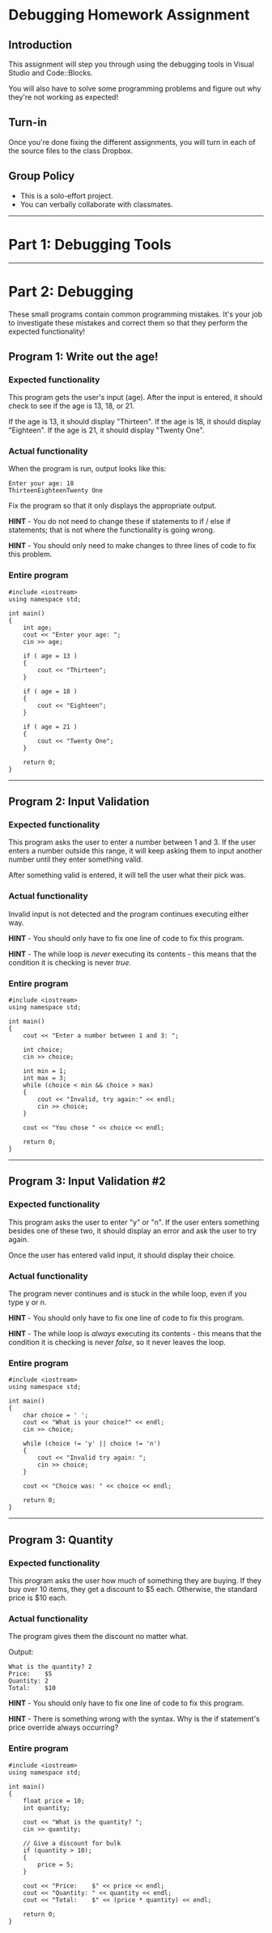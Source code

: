 # Debugging Homework Assignment

## Introduction

This assignment will step you through using the debugging tools in Visual Studio and Code::Blocks.

You will also have to solve some programming problems and figure out why they're not working as expected!

## Turn-in

Once you're done fixing the different assignments, you will turn in each of the source files to the class Dropbox.


## Group Policy

* This is a solo-effort project.
* You can verbally collaborate with classmates.

---

# Part 1: Debugging Tools

---

# Part 2: Debugging

These small programs contain common programming mistakes. It's your job to investigate these mistakes and correct them so that they perform the expected functionality!

## Program 1: Write out the age!

### Expected functionality

This program gets the user's input (age). After the input is entered, it should check to see if the age is 13, 18, or 21.

If the age is 13, it should display "Thirteen".
If the age is 18, it should display "Eighteen".
If the age is 21, it should display "Twenty One".


### Actual functionality

When the program is run, output looks like this:

	Enter your age: 18
	ThirteenEighteenTwenty One

Fix the program so that it only displays the appropriate output.

**HINT** - You do not need to change these if statements to if / else if statements; that is not where the functionality is going wrong.

**HINT** - You should only need to make changes to three lines of code to fix this problem.


### Entire program

	#include <iostream>
	using namespace std;
	
	int main()
	{
	    int age;
		cout << "Enter your age: ";
		cin >> age;
	
	    if ( age = 13 )
	    {
	        cout << "Thirteen";
	    }
	
	    if ( age = 18 )
	    {
	        cout << "Eighteen";
	    }

		if ( age = 21 )
		{
			cout << "Twenty One";
		}
	
	    return 0;
	}

---

## Program 2: Input Validation

### Expected functionality

This program asks the user to enter a number between 1 and 3. If the user enters a number outside this range, it will keep asking them to input another number until they enter something valid.

After something valid is entered, it will tell the user what their pick was.

### Actual functionality

Invalid input is not detected and the program continues executing either way.

**HINT** - You should only have to fix one line of code to fix this program.

**HINT** - The while loop is *never* executing its contents - this means that the condition it is checking is never *true*.

### Entire program


	#include <iostream>
	using namespace std;
	
	int main()
	{
		cout << "Enter a number between 1 and 3: ";
	
		int choice;
		cin >> choice;
	
		int min = 1;
		int max = 3;
		while (choice < min && choice > max)
		{
			cout << "Invalid, try again:" << endl;
			cin >> choice;
		}
	
		cout << "You chose " << choice << endl;
	
		return 0;
	}

---

## Program 3: Input Validation #2

### Expected functionality

This program asks the user to enter "y" or "n". If the user enters something besides one of these two, it should display an error and ask the user to try again.

Once the user has entered valid input, it should display their choice.

### Actual functionality

The program never continues and is stuck in the while loop, even if you type y or n.

**HINT** - You should only have to fix one line of code to fix this program.

**HINT** - The while loop is *always* executing its contents - this means that the condition it is checking is never *false*, so it never leaves the loop.

### Entire program

	#include <iostream>
	using namespace std;
	
	int main()
	{
		char choice = ' ';
		cout << "What is your choice?" << endl;
		cin >> choice;
	
		while (choice != 'y' || choice != 'n')
		{
			cout << "Invalid try again: ";
			cin >> choice;
		}
	
		cout << "Choice was: " << choice << endl;
	
		return 0;
	}

---

## Program 3: Quantity

### Expected functionality

This program asks the user how much of something they are buying. If they buy over 10 items, they get a discount to $5 each. Otherwise, the standard price is $10 each.

### Actual functionality

The program gives them the discount no matter what.

Output:

	What is the quantity? 2
	Price:    $5
	Quantity: 2
	Total:    $10

**HINT** - You should only have to fix one line of code to fix this program.

**HINT** - There is something wrong with the syntax. Why is the if statement's price override always occurring?

### Entire program

	#include <iostream>
	using namespace std;
	
	int main()
	{
		float price = 10;
		int quantity;
	
		cout << "What is the quantity? ";
		cin >> quantity;
	
		// Give a discount for bulk
		if (quantity > 10);
		{
			price = 5;
		}
	
		cout << "Price:    $" << price << endl;
		cout << "Quantity: " << quantity << endl;
		cout << "Total:    $" << (price * quantity) << endl;
	
		return 0;
	}